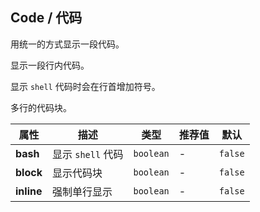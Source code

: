 ## Code / 代码

用统一的方式显示一段代码。

<ex-code name="ex-code-basic"/>

显示一段行内代码。

</ex-code>

<ex-code name="ex-code-bash"/>

显示 `shell` 代码时会在行首增加符号。

</ex-code>

<ex-code name="ex-code-block"/>

多行的代码块。

</ex-code>

<ex-footer edit-link="https://github.com/geist-org/vue/edit/master/docs/en-us/components/code.md">

| 属性       | 描述              | 类型      | 推荐值 | 默认    |
| ---------- | ----------------- | --------- | ------ | ------- |
| **bash**   | 显示 `shell` 代码 | `boolean` | -      | `false` |
| **block**  | 显示代码块        | `boolean` | -      | `false` |
| **inline** | 强制单行显示      | `boolean` | -      | `false` |

</ex-footer>
